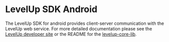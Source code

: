 # LevelUp SDK Android

The LevelUp SDK for android provides client-server communication with the LevelUp web service. For more detailed documentation please see the [LevelUp developer site](http://developer.thelevelup.com) or the README for the [levelup-core-lib](levelup-core-lib/README.md).